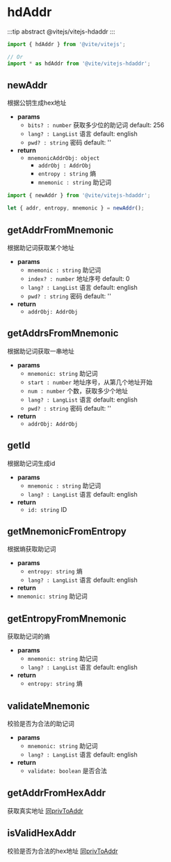 # hdAddr

:::tip abstract
@vitejs/vitejs-hdaddr
:::

```javascript 引入
import { hdAddr } from '@vite/vitejs';

// Or
import * as hdAddr from '@vite/vitejs-hdaddr';
```

## newAddr
根据公钥生成hex地址

- **params**
  - `bits? : number` 获取多少位的助记词 default: 256
  - `lang? : LangList` 语言 default: english
  - `pwd? : string` 密码 default: ''
- **return**
    - `mnemonicAddrObj: object`
        - `addrObj : AddrObj`
        - `entropy : string` 熵
        - `mnemonic : string` 助记词

```javascript ::Demo
import { newAddr } from '@vite/vitejs-hdaddr';

let { addr, entropy, mnemonic } = newAddr();
```

## getAddrFromMnemonic
根据助记词获取某个地址

- **params**
  - `mnemonic : string` 助记词
  - `index? : number` 地址序号 default: 0
  - `lang? : LangList` 语言 default: english
  - `pwd? : string` 密码 default: ''
- **return**
  - `addrObj: AddrObj`

## getAddrsFromMnemonic
根据助记词获取一串地址

- **params**
  - `mnemonic: string` 助记词
  - `start : number` 地址序号，从第几个地址开始
  - `num : number` 个数，获取多少个地址
  - `lang? : LangList` 语言 default: english
  - `pwd? : string` 密码 default: ''
- **return**
  - `addrObj: AddrObj`

## getId
根据助记词生成id

- **params**
  - `mnemonic : string` 助记词
  - `lang? : LangList` 语言 default: english
- **return**
  - `id: string` ID

## getMnemonicFromEntropy
根据熵获取助记词

- **params**
  - `entropy: string` 熵
  - `lang? : LangList` 语言 default: english
- **return**
 - `mnemonic: string` 助记词

## getEntropyFromMnemonic
获取助记词的熵

- **params**
  - `mnemonic: string` 助记词
  - `lang? : LangList` 语言 default: english
- **return**
  - `entropy: string` 熵

## validateMnemonic
校验是否为合法的助记词

- **params**
  - `mnemonic: string` 助记词
  - `lang? : LangList` 语言 default: english
- **return**
  - `validate: boolean` 是否合法

## getAddrFromHexAddr
获取真实地址 [同privToAddr](/api/vitejs/tool/privToAddr.html)

## isValidHexAddr
校验是否为合法的hex地址 [同privToAddr](/api/vitejs/tool/privToAddr.html)
